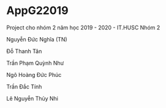 # AppG22019
Project cho nhóm 2 năm học 2019 - 2020 - IT.HUSC
Nhóm 2

Nguyễn Đức Nghĩa (TN)

Đỗ Thanh Tân

Trần Phạm Quỳnh Như

Ngô Hoàng Đức Phúc

Trần Đắc Tính

Lê Nguyễn Thủy Nhi
